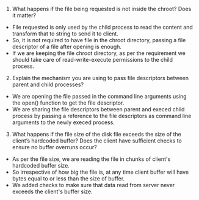 1. What happens if the file being requested is not inside the chroot? Does it matter?
     
- File requested is only used by the child process to read the content and transform that to string to send it to client. 
- So, it is not required to have file in the chroot directory, passing a file descriptor of a file after opening is enough. 
- If we are keeping the file chroot directory, as per the requirement we should take care of read-write-execute permissions to the child process.
 
2. Explain the mechanism you are using to pass file descriptors between parent and child processes?

- We are opening the file passed in the command line arguments using the open() function to get the file descriptor. 
- We are sharing the file descriptors between parent and execed child process by passing a reference to the file descriptors as 
  command line arguments to the newly execed process.

3. What happens if the file size of the disk file exceeds the size of the client’s hardcoded buffer? 
Does the client have sufficient checks to ensure no buffer overruns occur?

- As per the file size, we are reading the file in chunks of client's hardcoded buffer size. 
- So irrespective of how big the file is, at any time client buffer will have bytes equal to or less than the size of buffer.
- We added checks to make sure that data read from server never exceeds the client's buffer size.